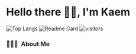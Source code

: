 # Hello there 👋🏻, I'm Kaem

![Top Langs](https://github-readme-stats.vercel.app/api/top-langs/?username=santhitak&theme=omni&layout=compact)
![Readme Card](https://github.com/santhitak/github-readme-stats)
![visitors](https://visitor-badge.laobi.icu/badge?page_id=santhitak)

### 🦹🏻‍♂️ &nbsp;About Me
